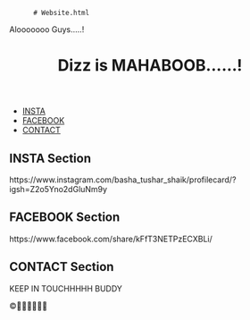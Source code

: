           # Website.html

<!DOCTYPE html>
<html lang="en">
<head>
    <meta charset="UTF-8">
    <meta name="viewport" content="width=device-width, initial-scale=1.0">
     Alooooooo Guys.....!
</head>
<body>
    <header>
        <h1>Dizz is MAHABOOB......!</h1>
    </header>
    <nav>
        <ul>
            <li><a href="#INSTA">INSTA</a></li>
            <li><a href="#FACEBOOK">FACEBOOK</a></li>
            <li><a href="#CONTACT">CONTACT</a></li>
        </ul>
    </nav>
    <main>
        <section id="INSTA">
            <h2>INSTA Section</h2>
            <p> https://www.instagram.com/basha_tushar_shaik/profilecard/?igsh=Z2o5Yno2dGluNm9y</p>
        </section>
        <section id="FACEBOOK">
            <h2>FACEBOOK Section</h2>
            <p>https://www.facebook.com/share/kFfT3NETPzECXBLi/ </p>
        </section>
        <section id="CONTACT"><h2>CONTACT Section</h2>
            <p>KEEP IN TOUCHHHHH BUDDY</p>
        </section>
    </main>
    <footer>
        <p>&copy;🙋🏻🙋🏻🙋🏻</p>
    </footer>
</html>
